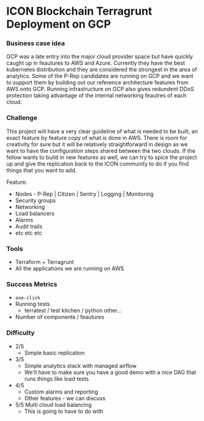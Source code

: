 ﻿
# ICON Blockchain Terragrunt Deployment on GCP

### Business case idea
GCP was a late entry into the major cloud provider space but have quickly caught up in feautures to AWS and Azure.  Currently they have the best kubernetes distribution and they are considered the strongest in the area of analytics.  Some of the P-Rep candidates are running on GCP and we want to support them by building out our reference architecture features from AWS onto GCP. Running infrastructure on GCP also gives redundent DDoS protection taking advantage of the internal networking feautres of each cloud.  

### Challenge
This project will have a very clear guideline of what is needed to be built, an exact feature by feature copy of what is done in AWS. There is room for creativity for sure but it will be relatively straightforward in design as we want to have the configuration steps shared between the two clouds. If the fellow wants to build in new features as well, we can try to spice the project up and give the replication back to the ICON community to do if you find things that you want to add.  

Feature:
- Nodes - P-Rep | Citizen | Sentry | Logging | Monitoring 
- Security groups
- Networking 
- Load balancers
- Alarms 
- Audit trails
- etc etc etc 

### Tools
- Terraform + Terragrunt 
- All the applications we are running on AWS 

### Success Metrics
- `one-click`
- Running tests
    - terratest / test kitchen / python other... 
- Number of components / feautures 

### Difficulty
- 2/5 
    - Simple basic replication 
- 3/5
    - Simple analytics stack with managed airflow 
    - We'll have to make sure you have a good demo with a nice DAG that runs things like load tests
- 4/5 
    - Custom alarms and reporting 
    - Other features - we can discuss 
- 5/5 Multi cloud load balancing 
    - This is going to have to do with 
